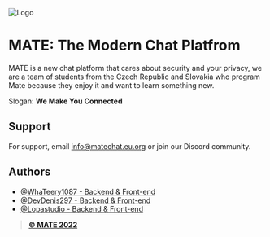 ![Logo](https://i.ibb.co/W38XgwB/N-vrh-bez-n-zvu-2-removebg-preview.png)

# MATE: The Modern Chat Platfrom

MATE is a new chat platform that cares about security and your privacy, we are a team of students from the Czech Republic and Slovakia who program Mate because they enjoy it and want to learn something new.

Slogan: **We Make You Connected**
    
## Support

For support, email info@matechat.eu.org or join our Discord community.


## Authors

- [@WhaTeery1087 - Backend & Front-end](https://github.com/Whtery1087)
- [@DevDenis297 - Backend & Front-end](https://github.com/DevDenis29)
- [@Lopastudio - Backend & Front-end](https://github.com/Lopastudio)

> [**© MATE 2022**](http://matechat.eu.org/)
